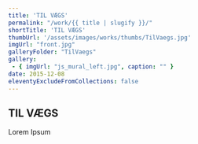 ```yaml
---
title: 'TIL VÆGS'
permalink: "/work/{{ title | slugify }}/"
shortTitle: 'TIL VÆGS'
thumbUrl: '/assets/images/works/thumbs/TilVaegs.jpg'
imgUrl: "front.jpg"
galleryFolder: "TilVaegs"
gallery:
 - { imgUrl: "js_mural_left.jpg", caption: "" }
date: 2015-12-08
eleventyExcludeFromCollections: false
---
```



<h2>TIL VÆGS</h2>
<p>Lorem Ipsum</p>